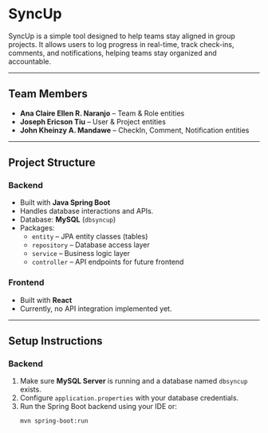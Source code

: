 # SyncUp

SyncUp is a simple tool designed to help teams stay aligned in group projects. It allows users to log progress in real-time, track check-ins, comments, and notifications, helping teams stay organized and accountable.

---

## Team Members

- **Ana Claire Ellen R. Naranjo** – Team & Role entities  
- **Joseph Ericson Tiu** – User & Project entities  
- **John Kheinzy A. Mandawe** – CheckIn, Comment, Notification entities  

---

## Project Structure

### Backend
- Built with **Java Spring Boot**  
- Handles database interactions and APIs.  
- Database: **MySQL** (`dbsyncup`)  
- Packages:
  - `entity` – JPA entity classes (tables)  
  - `repository` – Database access layer  
  - `service` – Business logic layer  
  - `controller` – API endpoints for future frontend  

### Frontend
- Built with **React**  
- Currently, no API integration implemented yet.  

---

## Setup Instructions

### Backend
1. Make sure **MySQL Server** is running and a database named `dbsyncup` exists.  
2. Configure `application.properties` with your database credentials.  
3. Run the Spring Boot backend using your IDE or:
   ```bash
   mvn spring-boot:run
